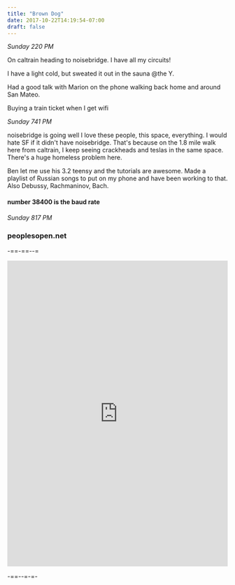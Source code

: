 ```yaml
---
title: "Brown Dog"
date: 2017-10-22T14:19:54-07:00
draft: false
---
```


*Sunday 220 PM*

On caltrain heading to noisebridge. I have all my circuits!

I have a light cold, but sweated it out in the sauna @the Y.

Had a good talk with Marion on the phone walking back home and around San Mateo.

Buying a train ticket when I get wifi


*Sunday 741 PM*

noisebridge is going well I love these people, this space, everything. I would hate SF if it didn't have noisebridge. That's because on the 1.8 mile walk here from caltrain, I keep seeing crackheads and teslas in the same space. There's a huge homeless problem here.

Ben let me use his 3.2 teensy and the tutorials are awesome. Made a playlist of Russian songs to put on my phone and have been working to that. Also Debussy, Rachmaninov, Bach.

#### number 38400 is the baud rate


*Sunday 817 PM*

### peoplesopen.net


-==-==--=


<iframe width="100%" height="700" scrolling="no" frameborder="no" src="https://w.soundcloud.com/player/?url=https%3A//api.soundcloud.com/tracks/348794622%3Fsecret_token%3Ds-I445u&amp;color=%23ff5500&amp;auto_play=false&amp;hide_related=false&amp;show_comments=true&amp;show_user=true&amp;show_reposts=false&amp;show_teaser=true&amp;visual=true"></iframe>

-==--=-=-
